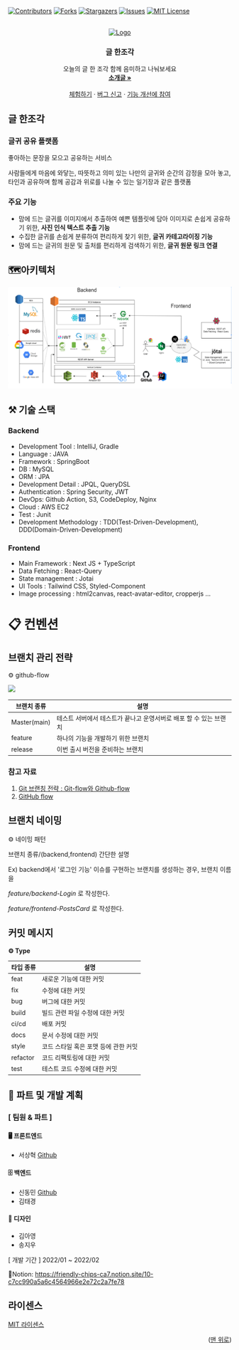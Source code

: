 <div id="top"></div>

[![Contributors][contributors-shield]][contributors-url]
[![Forks][forks-shield]][forks-url]
[![Stargazers][stars-shield]][stars-url]
[![Issues][issues-shield]][issues-url]
[![MIT License][license-shield]][license-url]

<!-- PROJECT LOGO -->
<br />
<div align="center">
  <a href="https://github.com/dnd-side-project/dnd-6th-10-a-piece-of-writing">
    <img src="logo-vertical.png" alt="Logo" width="80" height="30">
  </a>

<h3 align="center">글 한조각</h3>

  <p align="center">
    오늘의 글 한 조각
함께 음미하고 나눠보세요
    <br />
    <a href="https://github.com/dnd-side-project/dnd-6th-10-a-piece-of-writing"><strong>소개글 »</strong></a>
    <br />
    <br />
    <a href="http://pieceofwriting.kro.kr/">체험하기</a>
    ·
    <a href="https://github.com/dnd-side-project/dnd-6th-10-a-piece-of-writing/discussions">버그 신고</a>
    ·
    <a href="https://github.com/dnd-side-project/dnd-6th-10-a-piece-of-writing/issues">기능 개선에 참여</a>
  </p>
</div>


## 글 한조각

### 글귀 공유 플랫폼

좋아하는 문장을 모으고 공유하는 서비스

사람들에게 마음에 와닿는, 따뜻하고 의미 있는 나만의 글귀와 순간의 감정을 모아 놓고, 타인과 공유하며 함께 공감과 위로를 나눌 수 있는 일기장과 같은 플랫폼

### 주요 기능
- 맘에 드는 글귀를 이미지에서 추출하여 예쁜 템플릿에 담아 이미지로 손쉽게 공유하기 위한, **사진 인식 텍스트 추출 기능**
- 수집한 글귀를 손쉽게 분류하여 편리하게 찾기 위한, **글귀 카테고라이징 기능**
- 맘에 드는 글귀의 원문 및 출처를 편리하게 검색하기 위한, **글귀 원문 링크 연결**


## 🗺️아키텍처

![architecture](architecture.png)


## ⚒️ 기술 스택

### Backend
- Development Tool : IntelliJ, Gradle
- Language : JAVA
- Framework : SpringBoot
- DB : MySQL
- ORM : JPA
- Development Detail : JPQL, QueryDSL
- Authentication : Spring Security, JWT
- DevOps: Github Action, S3, CodeDeploy, Nginx
- Cloud : AWS EC2
- Test : Junit
- Development Methodology : TDD(Test-Driven-Development), DDD(Domain-Driven-Development)

### Frontend
- Main Framework : Next JS + TypeScript 
- Data Fetching : React-Query
- State management : Jotai 
- UI Tools : Tailwind CSS, Styled-Component
- Image processing : html2canvas, react-avatar-editor, cropperjs ...

# 📋 컨벤션
## 브랜치 관리 전략
⚙️ github-flow

![](https://lh3.googleusercontent.com/h5H7FB2-aBPVThE4ZlZt919Fl9CstlD17NlJoODMKOlMEHmEV0encsCR2KmJ4yc6JwMsqoyv7u3jWVtW17Q3EqcHzPxUya85fRwRjgDlL2BapLtarQiu-SnjpUjyC2weng-PAXwx)


| 브랜치 종류  | 설명                                                         |
| ------------ | ------------------------------------------------------------ |
| Master(main) | 테스트 서버에서 테스트가 끝나고 운영서버로 배포 할 수 있는 브랜치 |
| feature      | 하나의 기능을 개발하기 위한 브랜치                           |
| release | 이번 출시 버전을 준비하는 브랜치             |

### 참고 자료
1. [Git 브랜칭 전략 : Git-flow와 Github-flow](https://hellowoori.tistory.com/56)
2. [GitHub flow](https://docs.github.com/en/get-started/quickstart/github-flow)

## 브랜치 네이밍
⚙️ 네이밍 패턴

브랜치 종류/(backend,frontend) 간단한 설명

Ex) backend에서 '로그인 기능' 이슈를 구현하는 브랜치를 생성하는 경우, 브랜치 이름을

*feature/backend-Login* 로 작성한다.

*feature/frontend-PostsCard* 로 작성한다.

## 커밋 메시지


**⚙️ Type**

| 타입 종류 | 설명                                 |
| --------- | ------------------------------------ |
| feat      | 새로운 기능에 대한 커밋              |
| fix       | 수정에 대한 커밋                     |
| bug       | 버그에 대한 커밋                     |
| build     | 빌드 관련 파일 수정에 대한 커밋      |
| ci/cd     | 배포 커밋                            |
| docs      | 문서 수정에 대한 커밋                |
| style     | 코드 스타일 혹은 포맷 등에 관한 커밋 |
| refactor  | 코드 리팩토링에 대한 커밋            |
| test      | 테스트 코드 수정에 대한 커밋         |


## 👥 파트 및 개발 계획
### [ 팀원 & 파트 ]
#### 🖥️ 프론트엔드
- 서상혁 [Github](https://github.com/SeoSang)

#### 🗄️ 백엔드
- 신동민 [Github](https://github.com/carnival77)
- 김태경

#### 🎨 디자인
- 김아영
- 송지우


[ 개발 기간 ] 2022/01 ~ 2022/02

📑Notion: https://friendly-chips-ca7.notion.site/10-c7cc990a5a6c4564966e2e72c2a7fe78

## 라이센스

[MIT 라이센스](https://opensource.org/licenses/MIT)

<p align="right">(<a href="#top">맨 위로</a>)</p>


<!-- MARKDOWN LINKS & IMAGES -->
<!-- https://www.markdownguide.org/basic-syntax/#reference-style-links -->
[contributors-shield]: https://img.shields.io/github/contributors/dnd-side-project/dnd-6th-10-a-piece-of-writing.svg?style=for-the-badge
[contributors-url]: https://github.com/dnd-side-project/dnd-6th-10-a-piece-of-writing/graphs/contributors
[forks-shield]: https://img.shields.io/github/forks/dnd-side-project/dnd-6th-10-a-piece-of-writing.svg?style=for-the-badge
[forks-url]: https://github.com/dnd-side-project/dnd-6th-10-a-piece-of-writing/network/members
[stars-shield]: https://img.shields.io/github/stars/dnd-side-project/dnd-6th-10-a-piece-of-writing.svg?style=for-the-badge
[stars-url]: https://github.com/dnd-side-project/dnd-6th-10-a-piece-of-writing/stargazers
[issues-shield]: https://img.shields.io/github/issues/dnd-side-project/dnd-6th-10-a-piece-of-writing.svg?style=for-the-badge
[issues-url]: https://github.com/dnd-side-project/dnd-6th-10-a-piece-of-writing/issues
[license-shield]: https://img.shields.io/github/license/dnd-side-project/dnd-6th-10-a-piece-of-writing.svg?style=for-the-badge
[license-url]: https://github.com/dnd-side-project/dnd-6th-10-a-piece-of-writing/blob/master/LICENSE.txt
